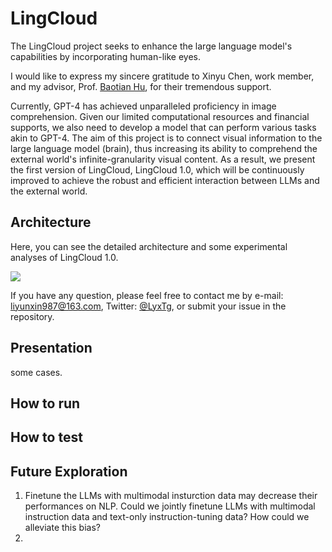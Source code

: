 # LingCloud

The LingCloud project seeks to enhance the large language model's capabilities by incorporating human-like eyes. 

I would like to express my sincere gratitude to Xinyu Chen, work member, and my advisor, Prof. [Baotian Hu](http://faculty.hitsz.edu.cn/hubaotian), for their tremendous support. 

Currently, GPT-4 has achieved unparalleled proficiency in image comprehension. Given our limited computational resources and financial supports, we also need to develop a model that can perform various tasks akin to GPT-4. The aim of this project is to connect visual information to the large language model (brain), thus increasing its ability to comprehend the external world's infinite-granularity visual content. As a result, we present the first version of LingCloud, LingCloud 1.0, which will be continuously improved to achieve the robust and efficient interaction between LLMs and the external world.


## Architecture

Here, you can see the detailed architecture and some experimental analyses of LingCloud 1.0.


![](https://github.com/YunxinLi/LingCloud/blob/main/images/model.png)



If you have any question, please feel free to contact me by e-mail: liyunxin987@163.com, Twitter: [@LyxTg](https://twitter.com/LyxTg), or submit your issue in the repository.

## Presentation

some cases.

## How to run



## How to test




## Future Exploration

1. Finetune the LLMs with multimodal insturction data may decrease their performances on NLP. Could we jointly finetune LLMs with multimodal instruction data and text-only instruction-tuning data? How could we alleviate this bias?<br>
2. 
